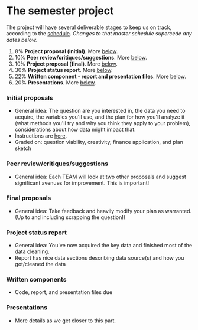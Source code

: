 # The semester project

The project will have several deliverable stages to keep us on track, according to the [schedule](https://ledatascifi.github.io/#schedule). _Changes to that master schedule supercede any dates below._

1. 8% **Project proposal (initial)**. More [below](#initial-proposals).
2. 10% **Peer review/critiques/suggestions**.  More [below](#peer-reviewcritiquessuggestions).
2. 10% **Project proposal (final)**. More [below](#final-proposals).
3. 30% **Project status report**. More [below](#project-status-report).
4. 22% **Written component - report and presentation files**. More [below](#written-components).
5. 20% **Presentations**. More [below](#presentations).

### Initial proposals

- General idea: The question are you interested in, the data you need to acquire, the variables you'll use, and the  plan for how you'll analyze it (what methods you'll try and why you think they apply to your problem), considerations about how data might impact that.
- Instructions are [here](project_initial.html).
- Graded on: question viability, creativity, finance application, and plan sketch

<!-- 
- How to: Write proposal within README file, and start it with "#Research Proposal: \< Title \>"
- Answer [the questions in 1, 2, and 3 here](https://www.textbook.ds100.org/ch/01/lifecycle_students_1.html) within your proposal
-->

### Peer review/critiques/suggestions

- General idea: Each TEAM will look at two other proposals and suggest significant avenues for improvement. This is important!

<!--  FIIIIIIIIIIIILL IN!
- Graded on:
--> 

### Final proposals

- General idea: Take feedback and heavily modify your plan as warranted. (Up to and including scrapping the question!) 

<!--  FIIIIIIIIIIIILL IN!
- Graded on:
--> 

### Project status report

- General idea: You've now acquired the key data and finished most of the data cleaning. 
- Report has nice data sections describing data source(s) and how you got/cleaned the data

<!--  FIIIIIIIIIIIILL IN!
- Graded on:
--> 

### Written components

- Code, report, and presentation files due

<!--  FIIIIIIIIIIIILL IN!
- Graded on:
--> 

### Presentations

- More details as we get closer to this part.

<!--  FIIIIIIIIIIIILL IN!
- Graded on:
- Scheduling:
--> 
